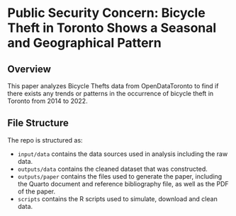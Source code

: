 # Public Security Concern: Bicycle Theft in Toronto Shows a Seasonal and Geographical Pattern


## Overview

This paper analyzes Bicycle Thefts data from OpenDataToronto to find if there exists any trends or patterns in the occurrence of bicycle theft in Toronto from 2014 to 2022.

## File Structure

The repo is structured as:

-   `input/data` contains the data sources used in analysis including the raw data.
-   `outputs/data` contains the cleaned dataset that was constructed.
-   `outputs/paper` contains the files used to generate the paper, including the Quarto document and reference bibliography file, as well as the PDF of the paper. 
-   `scripts` contains the R scripts used to simulate, download and clean data.
